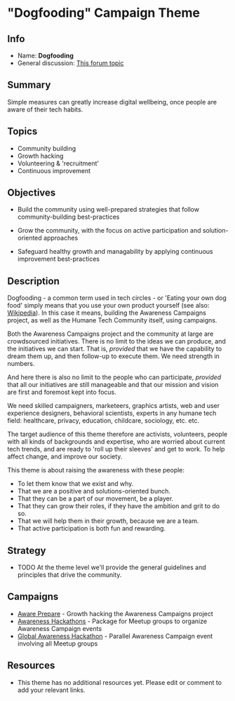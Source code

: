 # "Dogfooding" Campaign Theme

<!-- Please fill in the information below each header according to the instructions.

       - Do NOT remove section headers. Instead add the placeholder text if the section is not needed.
       - You can leave the comments. They can be helpful when editing the issue later on.
       - Replace brackets with appropriate information (unless part of a link), leaving formatting intact.
       - The non-comments texts below provide examples, unless they are placeholder text

    Note: You will not be wasting your time documenting all this. The information in this issue
             should be copied to the Theme README.md after your feedback is incorporated.
-->

## Info 

<!-- Provide short name that reflects the gist of the theme, used as working title.
      Also add the link to community forum topic that is used for general discussion. -->

- Name: **Dogfooding**
- General discussion: [This forum topic](https://community.humanetech.com/t/dogfooding-using-campaigns-to-strengthen-our-projects-and-community/2825)

## Summary 

<!-- Clear and concise explanation in 1-3 lines of text -->

Simple measures can greatly increase digital wellbeing, once people are aware of their tech habits.

## Topics

<!-- Bullet list with (humane) tech topics and/or harms that are targeted -->

- Community building
- Growth hacking
- Volunteering & 'recruitment'
- Continuous improvement

## Objectives

<!-- Bullet list of what to achieve with the campaigns in this theme, separated by empty lines. -->

- Build the community using well-prepared strategies that follow community-building best-practices

- Grow the community, with the focus on active participation and solution-oriented approaches

- Safeguard healthy growth and managability by applying continuous improvement best-practices

## Description

<!-- A longer, more elaborate description (one or more paragraphs of text) -->

Dogfooding - a common term used in tech circles - or 'Eating your own dog food' simply means that you use your own product yourself (see also: [Wikipedia](https://en.wikipedia.org/wiki/Eating_your_own_dog_food)). In this case it means, building the Awareness Campaigns project, as well as the Humane Tech Community itself, using campaigns.

Both the Awareness Campaigns project and the community at large are crowdsourced initiatives. There is no limit to the ideas we can produce, and the initiatives we can start. That is, _provided_ that we have the capability to dream them up, and then follow-up to execute them. We need strength in numbers.

And here there is also no limit to the people who can participate, _provided_ that all our initiatives are still manageable and that our mission and vision are first and foremost kept into focus.

We need skilled campaigners, marketeers, graphics artists, web and user experience designers, behavioral scientists, experts in any humane tech field: healthcare, privacy, education, childcare, sociology, etc. etc.

The target audience of this theme therefore are activists, volunteers, people with all kinds of backgrounds and expertise, who are worried about current tech trends, and are ready to 'roll up their sleeves' and get to work. To help affect change, and improve our society.

This theme is about raising the awareness with these people:

- To let them know that we exist and why.
- That we are a positive and solutions-oriented bunch.
- That they can be a part of our movement, be a player.
- That they can grow their roles, if they have the ambition and grit to do so.
- That we will help them in their growth, because we are a team.
- That active participation is both fun and rewarding.

## Strategy

<!-- (optional) If there is a common strategy, outline it here (one or more paragraphs of text, use formatting - like lists - where appropriate). Leave the placeholder text if this section is not needed. -->

- TODO At the theme level we'll provide the general guidelines and principles that drive the community.

## Campaigns

<!-- Hyperlinked ToC to past, ongoing and future campaigns. Update this later to reflect changes. -->

- [Aware Prepare](campaigns/aware-prepare/README.md) - Growth hacking the Awareness Campaigns project
- [Awareness Hackathons](campaigns/awareness-hackathons/README.md) - Package for Meetup groups to organize Awareness Campaign events
- [Global Awareness Hackathon](campaigns/global-awareness-hackathon/README.md) - Parallel Awareness Campaign event involving all Meetup groups

## Resources

<!-- (optional) Links to relevant folders, files and external information, or leave the placeholder text. -->

- This theme has no additional resources yet. Please edit or comment to add your relevant links.
